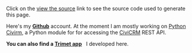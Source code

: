 Click on the <a href="/source?page=code">view the source</a> link  to see the source code used to generate this page. 

Here's  my **[Github](https://github.com/tallus)** account. At the moment I am mostly working on [Python Civirm](https://github.com/tallus/python-civicrm), a Python module for for accessing the [CiviCRM](http://civicrm.org/) REST API.

**You can also find a [Trimet app](http://www.gatheringstorms.org/code)** &nbsp; I developed here. 
